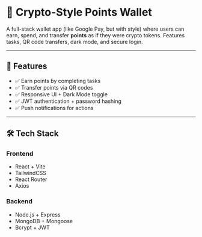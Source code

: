 # 💸 Crypto-Style Points Wallet

A full-stack wallet app (like Google Pay, but with style) where users can earn, spend, and transfer **points** as if they were crypto tokens. Features tasks, QR code transfers, dark mode, and secure login.

---

## 🚀 Features

- ✅ Earn points by completing tasks
- ✅ Transfer points via QR codes
- ✅ Responsive UI + Dark Mode toggle
- ✅ JWT authentication + password hashing
- ✅ Push notifications for actions

---

## 🛠 Tech Stack

### Frontend
- React + Vite
- TailwindCSS
- React Router
- Axios

### Backend
- Node.js + Express
- MongoDB + Mongoose
- Bcrypt + JWT

